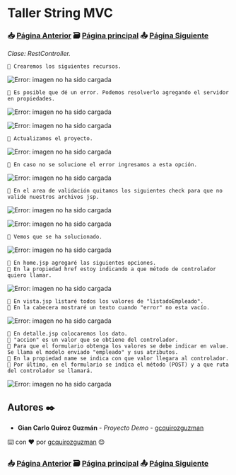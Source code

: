 # Taller String MVC                                                                       
### 📥 [Página Anterior](https://github.com/gcquirozguzman/java-spring-mvc-tcs-202004/tree/INSTC00001)          🗃️ [Página principal](https://github.com/gcquirozguzman/java-spring-mvc-tcs-202004)          📤 [Página Siguiente](https://github.com/gcquirozguzman/java-spring-mvc-tcs-202004/tree/XXXXX00001)

_Clase: RestController._

```
📢 Crearemos los siguientes recursos.
```

![Error: imagen no ha sido cargada](https://github.com/gcquirozguzman/java-spring-mvc-tcs-202004/blob/master/imagenes/AGVST00001_1.png)

```
📢 Es posible que dé un error. Podemos resolverlo agregando el servidor en propiedades.
```

![Error: imagen no ha sido cargada](https://github.com/gcquirozguzman/java-spring-mvc-tcs-202004/blob/master/imagenes/AGVST00001_2.png)

![Error: imagen no ha sido cargada](https://github.com/gcquirozguzman/java-spring-mvc-tcs-202004/blob/master/imagenes/AGVST00001_3.png)

```
📢 Actualizamos el proyecto.
```

![Error: imagen no ha sido cargada](https://github.com/gcquirozguzman/java-spring-mvc-tcs-202004/blob/master/imagenes/AGVST00001_4.png)

```
📢 En caso no se solucione el error ingresamos a esta opción.
```

![Error: imagen no ha sido cargada](https://github.com/gcquirozguzman/java-spring-mvc-tcs-202004/blob/master/imagenes/AGVST00001_5.png)

```
📢 En el area de validación quitamos los siguientes check para que no valide nuestros archivos jsp.
```

![Error: imagen no ha sido cargada](https://github.com/gcquirozguzman/java-spring-mvc-tcs-202004/blob/master/imagenes/AGVST00001_6.png)

![Error: imagen no ha sido cargada](https://github.com/gcquirozguzman/java-spring-mvc-tcs-202004/blob/master/imagenes/AGVST00001_7.png)

```
📢 Vemos que se ha solucionado.
```

![Error: imagen no ha sido cargada](https://github.com/gcquirozguzman/java-spring-mvc-tcs-202004/blob/master/imagenes/AGVST00001_8.png)

```
📢 En home.jsp agregaré las siguientes opciones.
📢 En la propiedad href estoy indicando a que método de controlador quiero llamar.
```

![Error: imagen no ha sido cargada](https://github.com/gcquirozguzman/java-spring-mvc-tcs-202004/blob/master/imagenes/AGVST00001_9.png)

```
📢 En vista.jsp listaré todos los valores de "listadoEmpleado".
📢 En la cabecera mostraré un texto cuando "error" no esta vacío.
```

![Error: imagen no ha sido cargada](https://github.com/gcquirozguzman/java-spring-mvc-tcs-202004/blob/master/imagenes/AGVST00001_10.png)

```
📢 En detalle.jsp colocaremos los dato.
📢 "accion" es un valor que se obtiene del controlador.
📢 Para que el formulario obtenga los valores se debe indicar en value. Se llama el modelo enviado "empleado" y sus atributos.
📢 En la propiedad name se indica con que valor llegara al controlador.
📢 Por último, en el formulario se indica el método (POST) y a que ruta del controlador se llamará.
```

![Error: imagen no ha sido cargada](https://github.com/gcquirozguzman/java-spring-mvc-tcs-202004/blob/master/imagenes/AGVST00001_11.png)


## Autores ✒️

* **Gian Carlo Quiroz Guzmán** - *Proyecto Demo* - [gcquirozguzman](https://github.com/gcquirozguzman)

⌨️ con ❤️ por [gcquirozguzman](https://github.com/gcquirozguzman) 😊

### 📥 [Página Anterior](https://github.com/gcquirozguzman/java-spring-mvc-tcs-202004/tree/INSTC00001)          🗃️ [Página principal](https://github.com/gcquirozguzman/java-spring-mvc-tcs-202004)          📤 [Página Siguiente](https://github.com/gcquirozguzman/java-spring-mvc-tcs-202004/tree/XXXXX00001)
